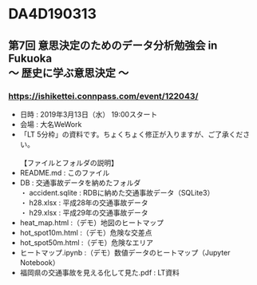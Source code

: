 # DA4D190313

## 第7回 意思決定のためのデータ分析勉強会 in Fukuoka<BR>        〜 歴史に学ぶ意思決定 〜
### https://ishikettei.connpass.com/event/122043/
- 日時 : 2019年3月13日（水） 19:00スタート
- 会場 : 大名WeWork
- 「LT 5分枠」の資料です。ちょくちょく修正が入りますが、ご了承ください。
<BR></BR>
【ファイルとフォルダの説明】
 - README.md : このファイル
 - DB : 交通事故データを納めたフォルダ
<BR>  ・ accident.sqlite : RDBに納めた交通事故データ（SQLite3）
<BR>  ・ h28.xlsx : 平成28年の交通事故データ
<BR>  ・ h29.xlsx : 平成29年の交通事故データ
 - heat_map.html :（デモ）地図のヒートマップ
 - hot_spot10m.html :（デモ）危険な交差点
 - hot_spot50m.html :（デモ）危険なエリア
 - ヒートマップ.ipynb :（デモ）数値データのヒートマップ（Jupyter Notebook）
 - 福岡県の交通事故を見える化して見た.pdf : LT資料
